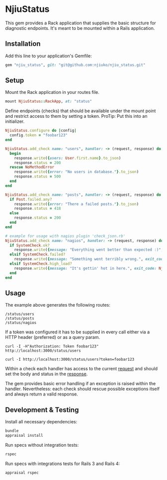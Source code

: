# NjiuStatus

This gem provides a Rack application that supplies the basic structure for diagnostic endpoints. It's meant to be mounted within a Rails application.

## Installation

Add this line to your application's Gemfile:

```ruby
gem "njiu_status", git: "git@github.com:njiuko/njiu_status.git"
```
## Setup

Mount the Rack application in your routes file.

```ruby
mount NjiuStatus::RackApp, at: "status"
```

Define endpoints (checks) that should be available under the mount point and restrict access to them by setting a token. ProTip: Put this into an initializer.

```ruby
NjiuStatus.configure do |config|
  config.token = "foobar123"
end

NjiuStatus.add_check name: "users", handler: -> (request, response) do
  begin
    response.write({users: User.first.name}.to_json)
    response.status = 200
  rescue NoMethodError
    response.write({error: "No users in database."}.to_json)
    response.status = 500
  end
end

NjiuStatus.add_check name: "posts", handler: -> (request, response) do
  if Post.failed.any?
    response.write({error: "There a failed posts."}.to_json)
    response.status = 418
  else
    response.status = 200
  end
end

# example for usage with nagios plugin 'check_json.rb'
NjiuStatus.add_check name: "nagios", handler: -> (request, response) do
  if SystemCheck.ok?
    response.write({message: "Everything went better than expected :)", exit_code: NjiuStatus::EXIT_OK}.to_json)
  elsif SystemCheck.failed?
    response.write({message: "Something went terribly wrong.", exit_code: NjiuStatus::EXIT_CRITICAL}.to_json)
  elsif SystemCheck.high_load?
    response.write({message: "It's gettin' hot in here.", exit_code: NjiuStatus::EXIT_WARNING}.to_json)
  end
end
```

## Usage

The example above generates the following routes:
```
/status/users
/status/posts
/status/nagios
```

If a token was configured it has to be supplied in every call either via a HTTP header (preferred) or as a query param.

```
curl -I -H"Authorization: Token foobar123" http://localhost:3000/status/users

curl -I http://localhost:3000/status/users?token=foobar123
```

Within a check each handler has access to the current [request](http://www.rubydoc.info/gems/rack/Rack/Request) and should set the body and status in the [response](http://www.rubydoc.info/gems/rack/Rack/Response).

The gem provides basic error handling if an exception is raised within the handler. Nevertheless: each check should rescue possible exceptions itself and always return a valid response.


## Development & Testing

Install all necessary dependencies:

```ruby
bundle
appraisal install
```

Run specs without integration tests:

```ruby
rspec
```

Run specs with integrations tests for Rails 3 and Rails 4:

```ruby
appraisal rspec
```
